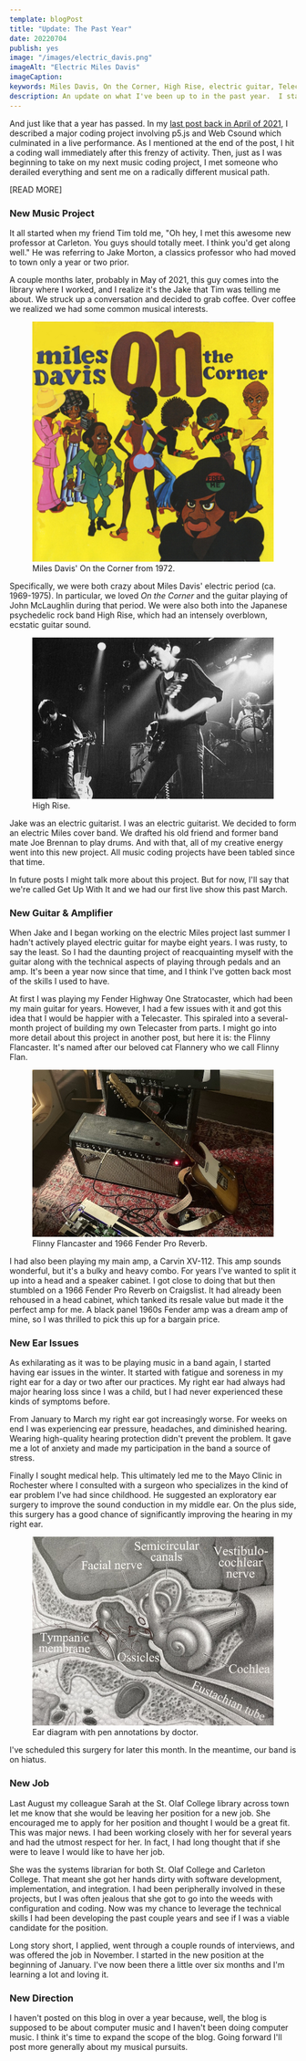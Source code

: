 ```yaml
---
template: blogPost
title: "Update: The Past Year"
date: 20220704
publish: yes
image: "/images/electric_davis.png"
imageAlt: "Electric Miles Davis"
imageCaption:
keywords: Miles Davis, On the Corner, High Rise, electric guitar, Telecaster, Fender Pro Reverb, St. Olaf College, library, ear surgery
description: An update on what I've been up to in the past year.  I started a Miles Davis electric fusion cover band, built my own electric guitar, developed ear problems, and started a new job.
---
```

And just like that a year has passed. In my [last post back in April of 2021](/blog/project-looper), I described a major coding project involving p5.js and Web Csound which culminated in a live performance. As I mentioned at the end of the post, I hit a coding wall immediately after this frenzy of activity. Then, just as I was beginning to take on my next music coding project, I met someone who derailed everything and sent me on a radically different musical path.

[READ MORE]

### New Music Project

It all started when my friend Tim told me, "Oh hey, I met this awesome new professor at Carleton. You guys should totally meet. I think you'd get along well." He was referring to Jake Morton, a classics professor who had moved to town only a year or two prior.

A couple months later, probably in May of 2021, this guy comes into the library where I worked, and I realize it's the Jake that Tim was telling me about. We struck up a conversation and decided to grab coffee. Over coffee we realized we had some common musical interests.

<figure><img src="/images/davis_on_the_corner.jpg" alt="Album cover of Miles Davis' On the Corner"/>
<figcaption>Miles Davis' On the Corner from 1972.</figcaption>
</figure>

Specifically, we were both crazy about Miles Davis' electric period (ca. 1969-1975). In particular, we loved _On the Corner_ and the guitar playing of John McLaughlin during that period. We were also both into the Japanese psychedelic rock band High Rise, which had an intensely overblown, ecstatic guitar sound.

<figure><img src="/images/high_rise.jpg" alt="High Rise"/>
<figcaption>High Rise.</figcaption>
</figure>

Jake was an electric guitarist. I was an electric guitarist. We decided to form an electric Miles cover band. We drafted his old friend and former band mate Joe Brennan to play drums. And with that, all of my creative energy went into this new project. All music coding projects have been tabled since that time.

In future posts I might talk more about this project. But for now, I'll say that we're called Get Up With It and we had our first live show this past March.

### New Guitar & Amplifier

When Jake and I began working on the electric Miles project last summer I hadn't actively played electric guitar for maybe eight years. I was rusty, to say the least. So I had the daunting project of reacquainting myself with the guitar along with the technical aspects of playing through pedals and an amp. It's been a year now since that time, and I think I've gotten back most of the skills I used to have.

At first I was playing my Fender Highway One Stratocaster, which had been my main guitar for years. However, I had a few issues with it and got this idea that I would be happier with a Telecaster. This spiraled into a several-month project of building my own Telecaster from parts. I might go into more detail about this project in another post, but here it is: the Flinny Flancaster. It's named after our beloved cat Flannery who we call Flinny Flan.

<figure><img src="/images/flancaster_pro_reverb.jpg" alt="Flinny Flancaster and Fender Pro Reverb"/>
<figcaption>Flinny Flancaster and 1966 Fender Pro Reverb.</figcaption>
</figure>

I had also been playing my main amp, a Carvin XV-112. This amp sounds wonderful, but it's a bulky and heavy combo. For years I've wanted to split it up into a head and a speaker cabinet. I got close to doing that but then stumbled on a 1966 Fender Pro Reverb on Craigslist. It had already been rehoused in a head cabinet, which tanked its resale value but made it the perfect amp for me. A black panel 1960s Fender amp was a dream amp of mine, so I was thrilled to pick this up for a bargain price.

### New Ear Issues

As exhilarating as it was to be playing music in a band again, I started having ear issues in the winter. It started with fatigue and soreness in my right ear for a day or two after our practices. My right ear had always had major hearing loss since I was a child, but I had never experienced these kinds of symptoms before.

From January to March my right ear got increasingly worse. For weeks on end I was experiencing ear pressure, headaches, and diminished hearing. Wearing high-quality hearing protection didn't prevent the problem. It gave me a lot of anxiety and made my participation in the band a source of stress.

Finally I sought medical help. This ultimately led me to the Mayo Clinic in Rochester where I consulted with a surgeon who specializes in the kind of ear problem I've had since childhood. He suggested an exploratory ear surgery to improve the sound conduction in my middle ear. On the plus side, this surgery has a good chance of significantly improving the hearing in my right ear.

<figure><img src="/images/ear_diagram.jpg" alt="Ear diagram"/>
<figcaption>Ear diagram with pen annotations by doctor.</figcaption>
</figure>

I've scheduled this surgery for later this month. In the meantime, our band is on hiatus.

### New Job

Last August my colleague Sarah at the St. Olaf College library across town let me know that she would be leaving her position for a new job. She encouraged me to apply for her position and thought I would be a great fit. This was major news. I had been working closely with her for several years and had the utmost respect for her. In fact, I had long thought that if she were to leave I would like to have her job.

She was the systems librarian for both St. Olaf College and Carleton College. That meant she got her hands dirty with software development, implementation, and integration. I had been peripherally involved in these projects, but I was often jealous that she got to go into the weeds with configuration and coding. Now was my chance to leverage the technical skills I had been developing the past couple years and see if I was a viable candidate for the position.

Long story short, I applied, went through a couple rounds of interviews, and was offered the job in November. I started in the new position at the beginning of January. I've now been there a little over six months and I'm learning a lot and loving it.

### New Direction

I haven't posted on this blog in over a year because, well, the blog is supposed to be about computer music and I haven't been doing computer music. I think it's time to expand the scope of the blog. Going forward I'll post more generally about my musical pursuits.
